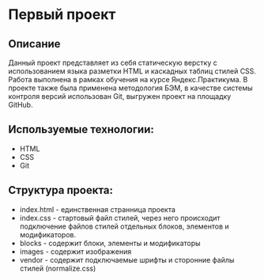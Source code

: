 # Первый проект
## Описание
Данный проект представляет из себя статическую верстку с использованием языка разметки HTML и каскадных таблиц стилей CSS. Работа выполнена в рамках обучения на курсе Яндекс.Практикума. В проекте также была применена методология БЭМ, в качестве системы контроля версий использован Git, выгружен проект на площадку GitHub.
## Используемые технологии:
- HTML
- CSS
- Git
## Структура проекта:
- index.html - единственная странница проекта
- index.css - стартовый файл стилей, через него происходит подключение файлов стилей отдельных блоков, элементов и модификаторов.
- blocks - содержит блоки, элементы и модификаторы
- images - содержит изображения
- vendor - содержит подключаемые шрифты и сторонние файлы стилей (normalize.css)